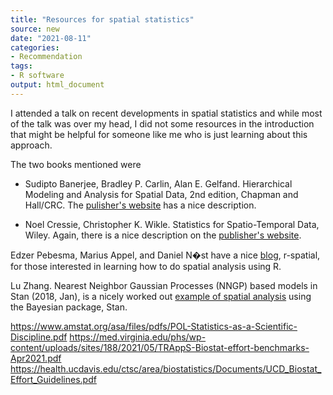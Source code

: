 ```yaml
---
title: "Resources for spatial statistics"
source: new
date: "2021-08-11"
categories:
- Recommendation
tags:
- R software
output: html_document
---
```


I attended a talk on recent developments in spatial statistics and while most of the talk was over my head, I did not some resources in the introduction that might be helpful for someone like me who is just learning about this approach.

<!--more-->

The two books mentioned were

+ Sudipto Banerjee, Bradley P. Carlin, Alan E. Gelfand. Hierarchical Modeling and Analysis for Spatial Data, 2nd edition, Chapman and Hall/CRC. The [pulisher's website][ban1] has a nice description.

+ Noel Cressie, Christopher K. Wikle. Statistics for Spatio-Temporal Data, Wiley. Again, there is a nice description on the [publisher's website][cre1].

Edzer Pebesma, Marius Appel, and Daniel N�st have a nice [blog][peb1], r-spatial, for those interested in learning how to do spatial analysis using R.

Lu Zhang. Nearest Neighbor Gaussian Processes (NNGP) based models in Stan (2018, Jan), is a nicely worked out [example of spatial analysis][zha1] using the Bayesian package, Stan.

[ban1]: https://www.routledge.com/Hierarchical-Modeling-and-Analysis-for-Spatial-Data/Banerjee-Carlin-Gelfand/p/book/9781439819173

[cre1]: https://www.wiley.com/en-us/Statistics+for+Spatio+Temporal+Data-p-9780471692744

[peb1]: https://rspatial.org/

[zha1]: https://mc-stan.org/users/documentation/case-studies/nngp.html

https://www.amstat.org/asa/files/pdfs/POL-Statistics-as-a-Scientific-Discipline.pdf
https://med.virginia.edu/phs/wp-content/uploads/sites/188/2021/05/TRAppS-Biostat-effort-benchmarks-Apr2021.pdf
https://health.ucdavis.edu/ctsc/area/biostatistics/Documents/UCD_Biostat_Effort_Guidelines.pdf
